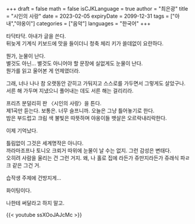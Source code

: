 +++
draft = false
math = false
isCJKLanguage = true
author = "최은광"
title = "시인의 사랑"
date = 2023-02-05
expiryDate = 2099-12-31
tags = ["아내","야옹이"]
categories = ["음악"]
languages = "한국어"
+++

타닥타닥. 아내가 글을 쓴다.  
뒤늦게 기계식 키보드에 맛을 들이더니 청축 체리 키가 쓸데없이 요란하다.  
  
뭔가, 눈물이 난다.  
별것도 아닌... 별것도 아니어야 할 문장에 실없게도 눈물이 난다.  
뭔가를 읽고 울어본 게 언제였더라.  
  
그래, 너나 나나 참 오랫동안 갇히고 가둬지고 스스로를 가두면서 그렇게도 살았구나.  
서른 해 가두며 지냈으니 풀어내는 데도 서른 해는 걸리리라.  
  
프리츠 분덜리히 판 〈시인의 사랑〉을 튼다.  
제1곡만 듣는다. 보통은. 너무 슬프니까. 오늘은 그냥 틀어놓기로 한다.  
밤은 부드럽고 크림 색 불빛은 따뜻하며 야옹이들 뱃살은 오르락내리락한다.  
  
이제 기억났다.  
  
틀림없이 그것은 세계명작은 아니다.  
까라마조프나 토니오 크뢰거 따위에 눈물이 날 수는 없지. 그런 감성은 변태다.  
오히려 사람을 울리는 건 그런 거지. 왜, 나 홀로 집에 라든가 쥬만지라든가 쥬래식 파ㄹ크 같은 그건 거.  
  
습작생 주제에 건방지게... 
  
화이팅이다.  
  
나한테 써달라고 하지 말고.

{{< youtube ssXOoJAJcMc >}}